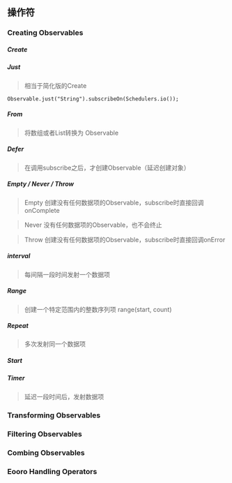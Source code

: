 ## 操作符

### Creating Observables

##### Create
##### Just
> 相当于简化版的Create

```
Observable.just("String").subscribeOn(Schedulers.io());
```
##### From
> 将数组或者List转换为 Observable
##### Defer
> 在调用subscribe之后，才创建Observable（延迟创建对象）
##### Empty / Never / Throw
> Empty 创建没有任何数据项的Observable，subscribe时直接回调onComplete

> Never 没有任何数据项的Observable，也不会终止

> Throw 创建没有任何数据项的Observable，subscribe时直接回调onError
##### interval
> 每间隔一段时间发射一个数据项
##### Range
> 创建一个特定范围内的整数序列项 range(start, count)
##### Repeat
> 多次发射同一个数据项
##### Start
##### Timer
> 延迟一段时间后，发射数据项


### Transforming Observables
### Filtering Observables
### Combing Observables
### Eooro Handling Operators